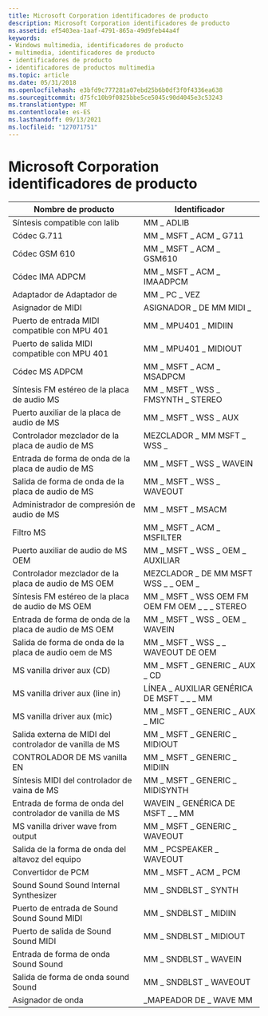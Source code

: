 ```yaml
---
title: Microsoft Corporation identificadores de producto
description: Microsoft Corporation identificadores de producto
ms.assetid: ef5403ea-1aaf-4791-865a-49d9feb44a4f
keywords:
- Windows multimedia, identificadores de producto
- multimedia, identificadores de producto
- identificadores de producto
- identificadores de productos multimedia
ms.topic: article
ms.date: 05/31/2018
ms.openlocfilehash: e3bfd9c777281a07ebd25b6b0df3f0f4336ea638
ms.sourcegitcommit: d75fc10b9f0825bbe5ce5045c90d4045e3c53243
ms.translationtype: MT
ms.contentlocale: es-ES
ms.lasthandoff: 09/13/2021
ms.locfileid: "127071751"
---
```

# <a name="microsoft-corporation-product-identifiers"></a>Microsoft Corporation identificadores de producto



| Nombre de producto                             | Identificador                          |
|------------------------------------------|-------------------------------------|
| Síntesis compatible con lalib             | MM \_ ADLIB                           |
| Códec G.711                              | MM \_ MSFT \_ ACM \_ G711                 |
| Códec GSM 610                            | MM \_ MSFT \_ ACM \_ GSM610               |
| Códec IMA ADPCM                          | MM \_ MSFT \_ ACM \_ IMAADPCM             |
| Adaptador de Adaptador de                         | MM \_ PC \_ VEZ                    |
| Asignador de MIDI                              | ASIGNADOR \_ DE MM MIDI \_                    |
| Puerto de entrada MIDI compatible con MPU 401       | MM \_ MPU401 \_ MIDIIN                  |
| Puerto de salida MIDI compatible con MPU 401      | MM \_ MPU401 \_ MIDIOUT                 |
| Códec MS ADPCM                           | MM \_ MSFT \_ ACM \_ MSADPCM              |
| Síntesis FM estéreo de la placa de audio MS     | MM \_ MSFT \_ WSS \_ FMSYNTH \_ STEREO      |
| Puerto auxiliar de la placa de audio de MS                  | MM \_ MSFT \_ WSS \_ AUX                  |
| Controlador mezclador de la placa de audio de MS              | MEZCLADOR \_ MM MSFT \_ WSS \_                |
| Entrada de forma de onda de la placa de audio de MS            | MM \_ MSFT \_ WSS \_ WAVEIN               |
| Salida de forma de onda de la placa de audio de MS           | MM \_ MSFT \_ WSS \_ WAVEOUT              |
| Administrador de compresión de audio de MS             | MM \_ MSFT \_ MSACM                     |
| Filtro MS                                | MM \_ MSFT \_ ACM \_ MSFILTER             |
| Puerto auxiliar de audio de MS OEM                    | MM \_ MSFT \_ WSS \_ OEM \_ AUXILIAR             |
| Controlador mezclador de la placa de audio de MS OEM          | MEZCLADOR \_ DE MM MSFT WSS \_ \_ OEM \_           |
| Síntesis FM estéreo de la placa de audio de MS OEM | MM \_ MSFT \_ WSS OEM FM OEM FM OEM \_ \_ \_ STEREO |
| Entrada de forma de onda de la placa de audio de MS OEM        | MM \_ MSFT \_ WSS \_ OEM \_ WAVEIN          |
| Salida de forma de onda de la placa de audio oem de MS       | MM \_ MSFT \_ WSS \_ \_ WAVEOUT DE OEM         |
| MS vanilla driver aux (CD)               | MM \_ MSFT \_ GENERIC \_ AUX \_ CD          |
| MS vanilla driver aux (line in)          | LÍNEA \_ AUXILIAR GENÉRICA DE MSFT \_ \_ \_ MM        |
| MS vanilla driver aux (mic)              | MM \_ MSFT \_ GENERIC \_ AUX \_ MIC         |
| Salida externa de MIDI del controlador de vanilla de MS      | MM \_ MSFT \_ GENERIC \_ MIDIOUT          |
| CONTROLADOR DE MS vanilla EN                | MM \_ MSFT \_ GENERIC \_ MIDIIN           |
| Síntesis MIDI del controlador de vaina de MS       | MM \_ MSFT \_ GENERIC \_ MIDISYNTH        |
| Entrada de forma de onda del controlador de vanilla de MS         | WAVEIN \_ GENÉRICA DE MSFT \_ \_ MM           |
| MS vanilla driver wave from output        | MM \_ MSFT \_ GENERIC \_ WAVEOUT          |
| Salida de la forma de onda del altavoz del equipo               | MM \_ PCSPEAKER \_ WAVEOUT              |
| Convertidor de PCM                            | MM \_ MSFT \_ ACM \_ PCM                  |
| Sound Sound Sound Internal Synthesizer       | MM \_ SNDBLST \_ SYNTH                  |
| Puerto de entrada de Sound Sound Sound MIDI            | MM \_ SNDBLST \_ MIDIIN                 |
| Puerto de salida de Sound Sound MIDI           | MM \_ SNDBLST \_ MIDIOUT                |
| Entrada de forma de onda Sound Sound             | MM \_ SNDBLST \_ WAVEIN                 |
| Salida de forma de onda sound Sound            | MM \_ SNDBLST \_ WAVEOUT                |
| Asignador de onda                              | \_MAPEADOR DE \_ WAVE MM                    |



 

 

 




